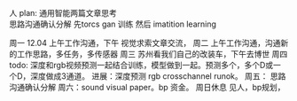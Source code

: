 人
plan:  通用智能两篇文章思考  
思路沟通确认分解
先torcs gan 训练
然后 imatition learning




周一  12.04  上午工作沟通，下午 视觉求索文章交流，
周二  上午工作沟通，沟通新的工作思路，多任务，多传感器
周三  苏州看我们自己的改装车，下午去博世
周四   todo:  深度和rgb视频预测一起结合训练，模型做到一起。预测多个，多个D或一个D，深度做成3通道。
进展：深度预测 rgb crosschannel runok。
周五： 思路沟通确认分解
周六：sound visual paper。bp 资金。
周日休息 见人，bp规划，